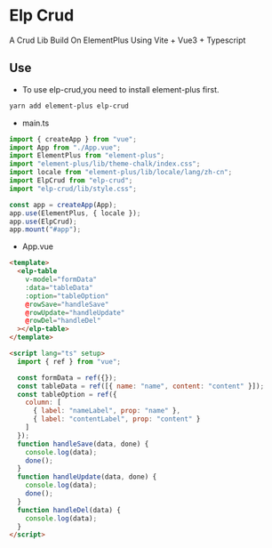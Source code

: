 # Elp Crud

A Crud Lib Build On ElementPlus Using Vite + Vue3 + Typescript

## Use

- To use elp-crud,you need to install element-plus first.

```sh
yarn add element-plus elp-crud
```

- main.ts

```ts
import { createApp } from "vue";
import App from "./App.vue";
import ElementPlus from "element-plus";
import "element-plus/lib/theme-chalk/index.css";
import locale from "element-plus/lib/locale/lang/zh-cn";
import ElpCrud from "elp-crud";
import "elp-crud/lib/style.css";

const app = createApp(App);
app.use(ElementPlus, { locale });
app.use(ElpCrud);
app.mount("#app");
```

- App.vue

```html
<template>
  <elp-table
    v-model="formData"
    :data="tableData"
    :option="tableOption"
    @rowSave="handleSave"
    @rowUpdate="handleUpdate"
    @rowDel="handleDel"
  ></elp-table>
</template>

<script lang="ts" setup>
  import { ref } from "vue";

  const formData = ref({});
  const tableData = ref([{ name: "name", content: "content" }]);
  const tableOption = ref({
    column: [
      { label: "nameLabel", prop: "name" },
      { label: "contentLabel", prop: "content" }
    ]
  });
  function handleSave(data, done) {
    console.log(data);
    done();
  }
  function handleUpdate(data, done) {
    console.log(data);
    done();
  }
  function handleDel(data) {
    console.log(data);
  }
</script>
```
